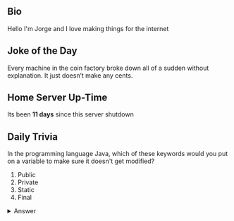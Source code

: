 ## Bio

Hello I'm Jorge and I love making things for the internet

## Joke of the Day

Every machine in the coin factory broke down all of a sudden without explanation. It just doesn’t make any cents.

## Home Server Up-Time

Its been **11 days** since this server shutdown


## Daily Trivia

In the programming language Java, which of these keywords would you put on a variable to make sure it doesn&#039;t get modified?
 1. Public
 2. Private
 3. Static
 4. Final

<details>
  <summary>Answer</summary>
  Final
</details>
